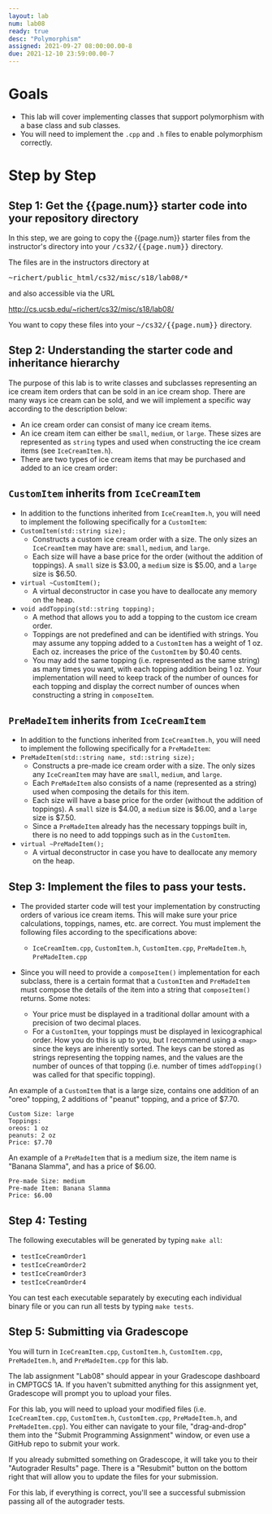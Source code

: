 ```yaml
---
layout: lab
num: lab08
ready: true
desc: "Polymorphism"
assigned: 2021-09-27 08:00:00.00-8
due: 2021-12-10 23:59:00.00-7
---
```


# Goals

* This lab will cover implementing classes that support polymorphism with a base class and sub classes.
* You will need to implement the `.cpp` and `.h` files to enable polymorphism correctly.

# Step by Step

## Step 1: Get the {{page.num}} starter code into your repository directory

In this step, we are going to copy the {{page.num}} starter files from the instructor's directory into your <tt>/cs32/{{page.num}}</tt> directory.

The files are in the instructors directory at 

<tt>~richert/public_html/cs32/misc/s18/lab08/*</tt>

and also accessible via the URL

<http://cs.ucsb.edu/~richert/cs32/misc/s18/lab08/>

You want to copy these files into your <tt>~/cs32/{{page.num}}</tt> directory.

## Step 2: Understanding the starter code and inheritance hierarchy

The purpose of this lab is to write classes and subclasses representing an ice cream item orders that can be sold in an ice cream shop. There are many ways ice cream can be sold, and we will implement a specific way according to the description below:

* An ice cream order can consist of many ice cream items.
* An ice cream item can either be `small`, `medium`, or `large`. These sizes are represented as `string` types and used when constructing the ice cream items (see `IceCreamItem.h`).
* There are two types of ice cream items that may be purchased and added to an ice cream order:

## `CustomItem` inherits from `IceCreamItem`
* In addition to the functions inherited from `IceCreamItem.h`, you will need to implement the following specifically for a `CustomItem`:
* `CustomItem(std::string size);`
	* Constructs a custom ice cream order with a size. The only sizes an `IceCreamItem` may have are: `small`, `medium`, and `large`.
	* Each size will have a base price for the order (without the addition of toppings). A `small` size is $3.00, a `medium` size is $5.00, and a `large` size is $6.50.
* `virtual ~CustomItem();`
	* A virtual deconstructor in case you have to deallocate any memory on the heap.
* `void addTopping(std::string topping);`
	* A method that allows you to add a topping to the custom ice cream order.
	* Toppings are not predefined and can be identified with strings. You may assume any topping added to a `CustomItem` has a weight of 1 oz. Each oz. increases the price of the `CustomItem` by $0.40 cents.
	* You may add the same topping (i.e. represented as the same string) as many times you want, with each topping addition being 1 oz. Your implementation will need to keep track of the number of ounces for each topping and display the correct number of ounces when constructing a string in `composeItem`.

## `PreMadeItem` inherits from `IceCreamItem`
* In addition to the functions inherited from `IceCreamItem.h`, you will need to implement the following specifically for a `PreMadeItem`:
* `PreMadeItem(std::string name, std::string size);`
	* Constructs a pre-made ice cream order with a size. The only sizes any `IceCreamItem` may have are `small`, `medium`, and `large`.
	* Each `PreMadeItem` also consists of a name (represented as a string) used when composing the details for this item.
	* Each size will have a base price for the order (without the addition of toppings). A `small` size is $4.00, a `medium` size is $6.00, and a `large` size is $7.50.
	* Since a `PreMadeItem` already has the necessary toppings built in, there is no need to add toppings such as in the `CustomItem`.
* `virtual ~PreMadeItem();`
	* A virtual deconstructor in case you have to deallocate any memory on the heap.

## Step 3: Implement the files to pass your tests.
* The provided starter code will test your implementation by constructing orders of various ice cream items. This will make sure your price calculations, toppings, names, etc. are correct. You must implement the following files according to the specifications above:
	* `IceCreamItem.cpp`, `CustomItem.h`, `CustomItem.cpp`, `PreMadeItem.h`, `PreMadeItem.cpp`

* Since you will need to provide a `composeItem()` implementation for each subclass, there is a certain format that a `CustomItem` and `PreMadeItem` must compose the details of the item into a string that `composeItem()` returns. Some notes:
	* Your price must be displayed in a traditional dollar amount with a precision of two decimal places.
	* For a `CustomItem`, your toppings must be displayed in lexicographical order. How you do this is up to you, but I recommend using a `<map>` since the keys are inherently sorted. The keys can be stored as strings representing the topping names, and the values are the number of ounces of that topping (i.e. number of times `addTopping()` was called for that specific topping).

An example of a `CustomItem` that is a large size, contains one addition of an "oreo" topping, 2 additions of "peanut" topping, and a price of $7.70.

```
Custom Size: large
Toppings:
oreos: 1 oz
peanuts: 2 oz
Price: $7.70
```

An example of a `PreMadeItem` that is a medium size, the item name is "Banana Slamma", and has a price of $6.00.

```
Pre-made Size: medium
Pre-made Item: Banana Slamma
Price: $6.00
```

## Step 4: Testing

The following executables will be generated by typing `make all`:

* `testIceCreamOrder1`
* `testIceCreamOrder2`
* `testIceCreamOrder3`
* `testIceCreamOrder4`

You can test each executable separately by executing each individual binary file or you can run all tests by typing `make tests`.

## Step 5: Submitting via Gradescope

You will turn in `IceCreamItem.cpp`, `CustomItem.h`, `CustomItem.cpp`, `PreMadeItem.h`, and `PreMadeItem.cpp` for this lab.

The lab assignment "Lab08" should appear in your Gradescope dashboard in CMPTGCS 1A. If you haven't submitted anything for this assignment yet, Gradescope will prompt you to upload your files.

For this lab, you will need to upload your modified files (i.e. `IceCreamItem.cpp`, `CustomItem.h`, `CustomItem.cpp`, `PreMadeItem.h`, and `PreMadeItem.cpp`). You either can navigate to your file, "drag-and-drop" them into the "Submit Programming Assignment" window, or even use a GitHub repo to submit your work.

If you already submitted something on Gradescope, it will take you to their "Autograder Results" page. There is a "Resubmit" button on the bottom right that will allow you to update the files for your submission.

For this lab, if everything is correct, you'll see a successful submission passing all of the autograder tests.

